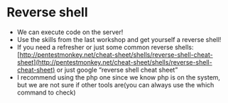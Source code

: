 # Reverse shell

* We can execute code on the server!
* Use the skills from the last workshop and get yourself a reverse shell!
* If you need a refresher or just some common reverse shells: [http://pentestmonkey.net/cheat-sheet/shells/reverse-shell-cheat-sheet](http://pentestmonkey.net/cheat-sheet/shells/reverse-shell-cheat-sheet) or just google “reverse shell cheat sheet”
* I recommend using the php one since we know php is on the system, but we are not sure if other tools are\(you can always use the which command to check\)

